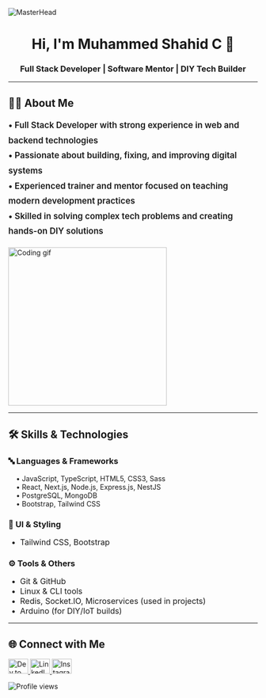 ![MasterHead](https://mir-s3-cdn-cf.behance.net/project_modules/max_1200/79731568097599.5b50bca477735.jpg)

<h1 align="center">Hi, I'm Muhammed Shahid C 👋</h1>
<h3 align="center">Full Stack Developer | Software Mentor | DIY Tech Builder</h3>

---

## 🧑‍💻 About Me

<p style="font-size:17px; font-weight:600; line-height: 1.8;">
• Full Stack Developer with strong experience in web and backend technologies  
<br>  
• Passionate about building, fixing, and improving digital systems  
<br>  
• Experienced trainer and mentor focused on teaching modern development practices  
<br>  
• Skilled in solving complex tech problems and creating hands-on DIY solutions  
</p>

<img src="https://media.tenor.com/YZPnGuPeZv8AAAAd/coding.gif" width="320" alt="Coding gif"/>

---

## 🛠️ Skills & Technologies

### 🔤 Languages & Frameworks  
&nbsp;&nbsp;&nbsp;&nbsp;• JavaScript, TypeScript, HTML5, CSS3, Sass  
&nbsp;&nbsp;&nbsp;&nbsp;• React, Next.js, Node.js, Express.js, NestJS  
&nbsp;&nbsp;&nbsp;&nbsp;• PostgreSQL, MongoDB  
&nbsp;&nbsp;&nbsp;&nbsp;• Bootstrap, Tailwind CSS

### 🎨 UI & Styling
- <span style="font-size: 16px;">Tailwind CSS, Bootstrap</span>  

### ⚙️ Tools & Others
- <span style="font-size: 16px;">Git & GitHub</span>  
- <span style="font-size: 16px;">Linux & CLI tools</span>  
- <span style="font-size: 16px;">Redis, Socket.IO, Microservices (used in projects)</span>  
- <span style="font-size: 16px;">Arduino (for DIY/IoT builds)</span>  

---

## 🌐 Connect with Me

<p>
  <a href="https://dev.to/shahidcodez" target="_blank">
    <img src="https://raw.githubusercontent.com/rahuldkjain/github-profile-readme-generator/master/src/images/icons/Social/devto.svg" alt="Dev.to" height="30" width="40" />
  </a>
  <a href="https://www.linkedin.com/in/muhammed-shahid-c-9526b2287/" target="_blank">
    <img src="https://raw.githubusercontent.com/rahuldkjain/github-profile-readme-generator/master/src/images/icons/Social/linked-in-alt.svg" alt="LinkedIn" height="30" width="40" />
  </a>
  <a href="https://instagram.com/shahiid.io" target="_blank">
    <img src="https://raw.githubusercontent.com/rahuldkjain/github-profile-readme-generator/master/src/images/icons/Social/instagram.svg" alt="Instagram" height="30" width="40" />
  </a>
</p>

<p align="left">
  <img src="https://komarev.com/ghpvc/?username=shahidii&label=Profile%20views&color=0e75b6&style=flat" alt="Profile views" />
</p>

